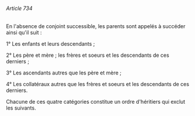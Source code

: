 ###### Article 734

En l'absence de conjoint successible, les parents sont appelés à succéder ainsi qu'il suit :

1° Les enfants et leurs descendants ;

2° Les père et mère ; les frères et soeurs et les descendants de ces derniers ;

3° Les ascendants autres que les père et mère ;

4° Les collatéraux autres que les frères et soeurs et les descendants de ces derniers.

Chacune de ces quatre catégories constitue un ordre d'héritiers qui exclut les suivants.

